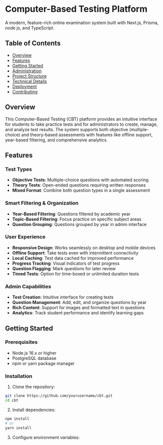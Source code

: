 # Computer-Based Testing Platform

A modern, feature-rich online examination system built with Next.js, Prisma, node js, and TypeScript.

## Table of Contents

- [Overview](#overview)
- [Features](#features)
- [Getting Started](#getting-started)
- [Administration](#administration)
- [Project Structure](#project-structure)
- [Technical Details](#technical-details)
- [Deployment](#deployment)
- [Contributing](#contributing)

## Overview

This Computer-Based Testing (CBT) platform provides an intuitive interface for students to take practice tests and for administrators to create, manage, and analyze test results. The system supports both objective (multiple-choice) and theory-based assessments with features like offline support, year-based filtering, and comprehensive analytics.

## Features

### Test Types
- **Objective Tests**: Multiple-choice questions with automated scoring
- **Theory Tests**: Open-ended questions requiring written responses
- **Mixed Format**: Combine both question types in a single assessment

### Smart Filtering & Organization
- **Year-Based Filtering**: Questions filtered by academic year
- **Topic-Based Filtering**: Focus practice on specific subject areas
- **Question Grouping**: Questions grouped by year in admin interface

### User Experience
- **Responsive Design**: Works seamlessly on desktop and mobile devices
- **Offline Support**: Take tests even with intermittent connectivity
- **Local Caching**: Test data cached for improved performance
- **Progress Tracking**: Visual indicators of test progress
- **Question Flagging**: Mark questions for later review
- **Timed Tests**: Option for time-boxed or unlimited duration tests

### Admin Capabilities
- **Test Creation**: Intuitive interface for creating tests
- **Question Management**: Add, edit, and organize questions by year
- **Rich Content**: Support for images and formatted text in questions
- **Analytics**: Track student performance and identify learning gaps

## Getting Started

### Prerequisites
- Node.js 16.x or higher
- PostgreSQL database
- npm or yarn package manager

### Installation

1. Clone the repository:
```bash
git clone https://github.com/yourusername/cbt.git
cd cbt
```

2. Install dependencies:
```bash
npm install
# or
yarn install
```

3. Configure environment variables:

